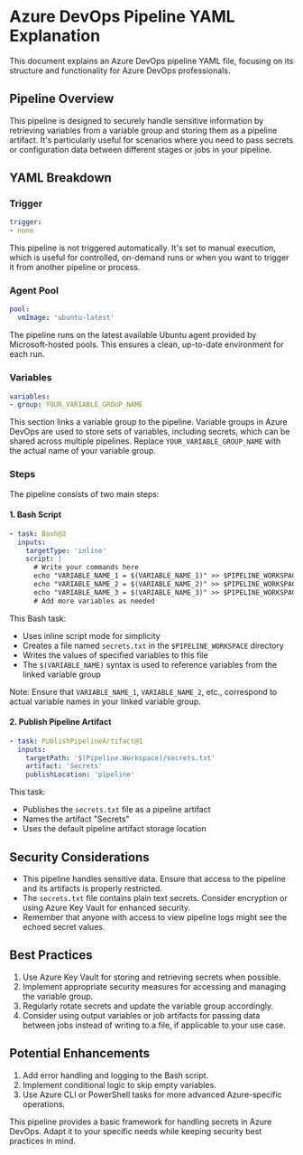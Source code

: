 
# Azure DevOps Pipeline YAML Explanation

This document explains an Azure DevOps pipeline YAML file, focusing on its structure and functionality for Azure DevOps professionals.

## Pipeline Overview

This pipeline is designed to securely handle sensitive information by retrieving variables from a variable group and storing them as a pipeline artifact. It's particularly useful for scenarios where you need to pass secrets or configuration data between different stages or jobs in your pipeline.

## YAML Breakdown

### Trigger

```yaml
trigger:
- none
```

This pipeline is not triggered automatically. It's set to manual execution, which is useful for controlled, on-demand runs or when you want to trigger it from another pipeline or process.

### Agent Pool

```yaml
pool:
  vmImage: 'ubuntu-latest'
```

The pipeline runs on the latest available Ubuntu agent provided by Microsoft-hosted pools. This ensures a clean, up-to-date environment for each run.

### Variables

```yaml
variables:
- group: YOUR_VARIABLE_GROUP_NAME
```

This section links a variable group to the pipeline. Variable groups in Azure DevOps are used to store sets of variables, including secrets, which can be shared across multiple pipelines. Replace `YOUR_VARIABLE_GROUP_NAME` with the actual name of your variable group.

### Steps

The pipeline consists of two main steps:

#### 1. Bash Script

```yaml
- task: Bash@3
  inputs:
    targetType: 'inline'
    script: |
      # Write your commands here
      echo "VARIABLE_NAME_1 = $(VARIABLE_NAME_1)" >> $PIPELINE_WORKSPACE/secrets.txt
      echo "VARIABLE_NAME_2 = $(VARIABLE_NAME_2)" >> $PIPELINE_WORKSPACE/secrets.txt
      echo "VARIABLE_NAME_3 = $(VARIABLE_NAME_3)" >> $PIPELINE_WORKSPACE/secrets.txt
      # Add more variables as needed
```

This Bash task:
- Uses inline script mode for simplicity
- Creates a file named `secrets.txt` in the `$PIPELINE_WORKSPACE` directory
- Writes the values of specified variables to this file
- The `$(VARIABLE_NAME)` syntax is used to reference variables from the linked variable group

Note: Ensure that `VARIABLE_NAME_1`, `VARIABLE_NAME_2`, etc., correspond to actual variable names in your linked variable group.

#### 2. Publish Pipeline Artifact

```yaml
- task: PublishPipelineArtifact@1
  inputs:
    targetPath: '$(Pipeline.Workspace)/secrets.txt'
    artifact: 'Secrets'
    publishLocation: 'pipeline'
```

This task:
- Publishes the `secrets.txt` file as a pipeline artifact
- Names the artifact "Secrets"
- Uses the default pipeline artifact storage location

## Security Considerations

- This pipeline handles sensitive data. Ensure that access to the pipeline and its artifacts is properly restricted.
- The `secrets.txt` file contains plain text secrets. Consider encryption or using Azure Key Vault for enhanced security.
- Remember that anyone with access to view pipeline logs might see the echoed secret values.

## Best Practices

1. Use Azure Key Vault for storing and retrieving secrets when possible.
2. Implement appropriate security measures for accessing and managing the variable group.
3. Regularly rotate secrets and update the variable group accordingly.
4. Consider using output variables or job artifacts for passing data between jobs instead of writing to a file, if applicable to your use case.

## Potential Enhancements

1. Add error handling and logging to the Bash script.
2. Implement conditional logic to skip empty variables.
3. Use Azure CLI or PowerShell tasks for more advanced Azure-specific operations.

This pipeline provides a basic framework for handling secrets in Azure DevOps. Adapt it to your specific needs while keeping security best practices in mind.
